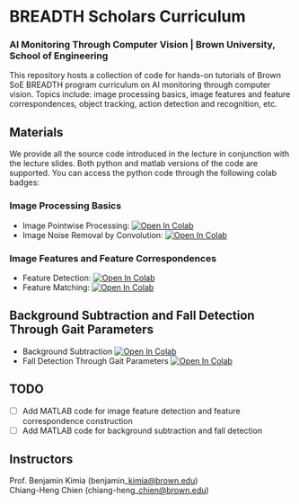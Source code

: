 # BREADTH Scholars Curriculum
### AI Monitoring Through Computer Vision | Brown University, School of Engineering

This repository hosts a collection of code for hands-on tutorials of Brown SoE BREADTH program curriculum on AI monitoring through computer vision. Topics include: image processing basics, image features and feature correspondences, object tracking, action detection and recognition, etc.

## Materials
We provide all the source code introduced in the lecture in conjunction with the lecture slides. Both python and matlab versions of the code are supported.  You can access the python code through the following colab badges:
### Image Processing Basics
- Image Pointwise Processing: [![Open In Colab](https://colab.research.google.com/assets/colab-badge.svg)](
https://colab.research.google.com/github/Brown-LEMS/BREADTH_Scholars_Curriculum_Computer_Vision/blob/main/image_processing_basics/python/image_pointwise_processing.ipynb) <br />
- Image Noise Removal by Convolution: [![Open In Colab](https://colab.research.google.com/assets/colab-badge.svg)](
https://colab.research.google.com/github/Brown-LEMS/BREADTH_Scholars_Curriculum_Computer_Vision/blob/main/image_processing_basics/python/image_convolution.ipynb) 

### Image Features and Feature Correspondences
- Feature Detection: [![Open In Colab](https://colab.research.google.com/assets/colab-badge.svg)](
https://colab.research.google.com/github/Brown-LEMS/BREADTH_Scholars_Curriculum_Computer_Vision/blob/main/feature_detection_and_matching/python/feature_detection.ipynb) <br />
- Feature Matching: [![Open In Colab](https://colab.research.google.com/assets/colab-badge.svg)](
https://colab.research.google.com/github/Brown-LEMS/BREADTH_Scholars_Curriculum_Computer_Vision/blob/main/feature_detection_and_matching/python/feature_matching.ipynb)

## Background Subtraction and Fall Detection Through Gait Parameters
- Background Subtraction [![Open In Colab](https://colab.research.google.com/assets/colab-badge.svg)](
https://colab.research.google.com/github/Brown-LEMS/BREADTH_Scholars_Curriculum_Computer_Vision/blob/main/background_subtraction_and_fall_detection/python/background_subtraction.ipynb) <br />
- Fall Detection Through Gait Parameters [![Open In Colab](https://colab.research.google.com/assets/colab-badge.svg)](
https://colab.research.google.com/github/Brown-LEMS/BREADTH_Scholars_Curriculum_Computer_Vision/blob/main/background_subtraction_and_fall_detection/python/human_gait_analysis_and_fall_detection.ipynb) 


## TODO
- [ ] Add MATLAB code for image feature detection and feature correspondence construction
- [ ] Add MATLAB code for background subtraction and fall detection

## Instructors
Prof. Benjamin Kimia (benjamin\_kimia@brown.edu) <br />
Chiang-Heng Chien (chiang-heng\_chien@brown.edu) <br />
